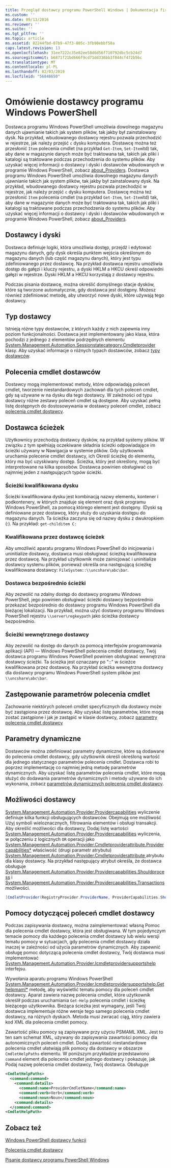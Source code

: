 ```yaml
---
title: Przegląd dostawcy programu PowerShell Windows | Dokumentacja firmy Microsoft
ms.custom: ''
ms.date: 09/13/2016
ms.reviewer: ''
ms.suite: ''
ms.tgt_pltfrm: ''
ms.topic: article
ms.assetid: 82244fbd-07b9-47f3-805c-3fb90ebbf58a
caps.latest.revision: 13
ms.openlocfilehash: 31ee7222c35e82ee58d6d56f710792dbc5cb24d7
ms.sourcegitcommit: b6871f21bd666f9cd71dd336bb3f844cf472b56c
ms.translationtype: MT
ms.contentlocale: pl-PL
ms.lasthandoff: 02/03/2019
ms.locfileid: "56848650"
---
```

# <a name="windows-powershell-provider-overview"></a>Omówienie dostawcy programu Windows PowerShell

Dostawca programu Windows PowerShell umożliwia dowolnego magazynu danych ujawnianie takich jak system plików, tak jakby był zainstalowany dysk. Na przykład, wbudowanego dostawcy rejestru pozwala przechodzić w rejestrze, jak należy przejść `c` dysku komputera. Dostawcę można też przesłonić `Item` polecenia cmdlet (na przykład `Get-Item`, `Set-Item`itd) tak, aby dane w magazynie danych może być traktowana tak, takich jak pliki i katalogi są traktowane podczas przechodzenia do systemu plików. Aby uzyskać więcej informacji o dostawcy i dyski i dostawców wbudowanych w programie Windows PowerShell, zobacz [about_Providers](/powershell/module/microsoft.powershell.core/about/about_providers).
Dostawca programu Windows PowerShell umożliwia dowolnego magazynu danych ujawnianie takich jak system plików, tak jakby był zainstalowany dysk. Na przykład, wbudowanego dostawcy rejestru pozwala przechodzić w rejestrze, jak należy przejść `c` dysku komputera. Dostawcę można też przesłonić `Item` polecenia cmdlet (na przykład `Get-Item`, `Set-Item`itd) tak, aby dane w magazynie danych może być traktowana tak, takich jak pliki i katalogi są traktowane podczas przechodzenia do systemu plików. Aby uzyskać więcej informacji o dostawcy i dyski i dostawców wbudowanych w programie Windows PowerShell, zobacz [about_Providers](/powershell/module/microsoft.powershell.core/about/about_providers).

## <a name="providers-and-drives"></a>Dostawcy i dyski

Dostawca definiuje logiki, która umożliwia dostęp, przejdź i edytować magazynu danych, gdy dysk określa punktem wejścia określonym do magazynu danych (lub część magazynu danych), który jest typu zdefiniowanego przez dostawcę. Na przykład dostawca rejestru umożliwia dostęp do gałęzi i kluczy rejestru, a dyski HKLM a HKCU określ odpowiedni gałęzi w rejestrze. Dyski HKLM a HKCU korzystają z dostawcy rejestru.

Podczas pisania dostawcę, można określić domyślnego stacje dysków, które są tworzone automatycznie, gdy dostawca jest dostępny. Możesz również zdefiniować metodę, aby utworzyć nowe dyski, które używają tego dostawcy.

## <a name="type-of-providers"></a>Typ dostawcy

Istnieją różne typy dostawców, z których każdy z nich zapewnia inny poziom funkcjonalności. Dostawca jest implementowany jako klasa, która pochodzi z jednego z elementów podrzędnych elementu [System.Management.Automation.Sessionstatecategory.Cmdletprovider](/dotnet/api/System.Management.Automation.SessionStateCategory.CmdletProvider) klasy. Aby uzyskać informacje o różnych typach dostawców, zobacz [typy dostawców](./provider-types.md).

## <a name="provider-cmdlets"></a>Polecenia cmdlet dostawców

Dostawcy mogą implementować metody, które odpowiadają poleceń cmdlet, tworzenie niestandardowych zachowań dla tych poleceń cmdlet, gdy są używane w na dysku dla tego dostawcy. W zależności od typu dostawcy różne zestawy poleceń cmdlet są dostępne. Aby uzyskać pełną listę dostępnych do dostosowywania w dostawcy poleceń cmdlet, zobacz [polecenia cmdlet dostawcy](./provider-cmdlets.md).

## <a name="provider-paths"></a>Dostawca ścieżek

Użytkownicy przechodzą dostawcy dysków, na przykład systemy plików. W związku z tym spełniają oczekiwane składnia ścieżki odpowiadające im ścieżki używany w Nawigacja w systemie plików. Gdy użytkownik uruchamia polecenie cmdlet dostawcy, ich Określ ścieżkę do elementu, który ma być uzyskiwany dostęp. Ścieżka, który jest określony, mogą być interpretowane na kilka sposobów. Dostawca powinien obsługiwać co najmniej jeden z następujących typów ścieżki.

### <a name="drive-qualified-paths"></a>Ścieżki kwalifikowana dysku

Ścieżki kwalifikowana dysku jest kombinacją nazwy elementu, kontener i podkontenery, w których znajduje się element oraz dysk programu Windows PowerShell, za pomocą którego element jest dostępny. (Dyski są definiowane przez dostawcę, który służy do uzyskania dostępu do magazynu danych. Ta ścieżka zaczyna się od nazwy dysku z dwukropkiem (:). Na przykład: `get-childitem C:`

### <a name="provider-qualified-paths"></a>Kwalifikowana przez dostawcę ścieżek

Aby umożliwić aparatu programu Windows PowerShell do inicjowania i uninitialize dostawcy, dostawca musi obsługiwać ścieżką kwalifikowana przez dostawcę. Na przykład użytkownik może zainicjować i uninitialize dostawcy systemu plików, ponieważ określa ona następującą ścieżkę kwalifikowana dostawcy: `FileSystem::\\uncshare\abc\bar`.

### <a name="provider-direct-paths"></a>Dostawca bezpośrednio ścieżki

Aby zezwolić na zdalny dostęp do dostawcy programu Windows PowerShell, jego powinien obsługiwać ścieżki dostawcy bezpośrednio przekazać bezpośrednio do dostawcy programu Windows PowerShell dla bieżącej lokalizacji. Na przykład, można użyć dostawcy programu Windows PowerShell rejestru `\\server\regkeypath` jako ścieżka dostawcy bezpośrednio.

### <a name="provider-internal-paths"></a>Ścieżki wewnętrznego dostawcy

Aby zezwolić na dostęp do danych za pomocą interfejsów programowania aplikacji (API) — Windows PowerShell polecenia cmdlet dostawcy, Twój dostawca programu Windows PowerShell powinien obsługiwać wewnętrzna dostawcy ścieżki. Ta ścieżka jest oznaczany po "::" w ścieżce kwalifikowana przez dostawcę. Na przykład ścieżka wewnętrzna dostawcy dla dostawcy programu Windows PowerShell system plików jest `\\uncshare\abc\bar`.

## <a name="overriding-cmdlet-parameters"></a>Zastępowanie parametrów polecenia cmdlet

Zachowanie niektórych poleceń cmdlet specyficznych dla dostawcy może być zastąpiona przez dostawcę. Aby uzyskać listę parametrów, które mogą zostać zastąpione i jak je zastąpić w klasie dostawcy, zobacz [parametry polecenia cmdlet dostawcy](./provider-cmdlet-parameters.md)

## <a name="dynamic-parameters"></a>Parametry dynamiczne

Dostawców można zdefiniować parametry dynamiczne, które są dodawane do polecenia cmdlet dostawcy, gdy użytkownik określi określoną wartość dla jednego statycznego parametrów polecenia cmdlet. Dostawca robi to poprzez implementację co najmniej jedną metodę parametrów dynamicznych. Aby uzyskać listę parametrów polecenia cmdlet, które mogą służyć do dodawania parametrów dynamicznych i metody używane do ich wykonania, zobacz [parametrów dynamicznych polecenia cmdlet dostawcy](./provider-cmdlet-dynamic-parameters.md).

## <a name="provider-capabilities"></a>Możliwości dostawcy

[System.Management.Automation.Provider.Providercapabilities](/dotnet/api/System.Management.Automation.Provider.ProviderCapabilities) wyliczenie definiuje kilka funkcji obsługujących dostawców. Obejmują one możliwość Użyj symboli wieloznacznych, filtrowania elementów i obsługi transakcji. Aby określić możliwości dla dostawcy, Dodaj listę wartości [System.Management.Automation.Provider.Providercapabilities](/dotnet/api/System.Management.Automation.Provider.ProviderCapabilities) wyliczenia, w połączeniu z logicznych `OR` operacji jako [ System.Management.Automation.Provider.Cmdletproviderattribute.Providercapabilities*](/dotnet/api/System.Management.Automation.Provider.CmdletProviderAttribute.ProviderCapabilities) właściwość (drugi parametr atrybutu) [System.Management.Automation.Provider.Cmdletproviderattribute ](/dotnet/api/System.Management.Automation.Provider.CmdletProviderAttribute) atrybutu dla klasy dostawcy. Na przykład następujący atrybut określa, że dostawca obsługuje [System.Management.Automation.Provider.Providercapabilities.Shouldprocess](/dotnet/api/System.Management.Automation.Provider.ProviderCapabilities.ShouldProcess) i [ System.Management.Automation.Provider.Providercapabilities.Transactions](/dotnet/api/System.Management.Automation.Provider.ProviderCapabilities.Transactions) możliwości.

```csharp
[CmdletProvider(RegistryProvider.ProviderName, ProviderCapabilities.ShouldProcess | ProviderCapabilities.Transactions)]

```

## <a name="provider-cmdlet-help"></a>Pomocy dotyczącej poleceń cmdlet dostawcy

Podczas zapisywania dostawcy, można zaimplementować własną Pomoc dla polecenia cmdlet dostawcy, która jest obsługiwana. W tym pojedynczym temacie pomocy dla każdego polecenia cmdlet dostawcy lub wielu wersji tematu pomocy w sytuacjach, gdy polecenia cmdlet dostawcy działa inaczej w zależności od użycia parametrów dynamicznych. Aby zapewnić obsługę pomoc dotyczącą polecenia cmdlet dostawcy, Twój dostawca musi implementować [System.Management.Automation.Provider.Icmdletprovidersupportshelp](/dotnet/api/System.Management.Automation.Provider.ICmdletProviderSupportsHelp) interfejsu.

Wywołania aparatu programu Windows PowerShell [System.Management.Automation.Provider.Icmdletprovidersupportshelp.Gethelpmaml*](/dotnet/api/System.Management.Automation.Provider.ICmdletProviderSupportsHelp.GetHelpMaml) metodę, aby wyświetlić tematu pomocy dla poleceń cmdlet dostawcy. Aparat zawiera nazwę polecenia cmdlet, które użytkownik określił podczas uruchamiania `Get-Help` polecenia cmdlet i ścieżkę bieżącego użytkownika. Bieżąca ścieżka jest wymagany, jeśli Twój dostawca implementuje różne wersje tego samego polecenia cmdlet dostawcy, na różnych dyskach. Metoda musi zwracać ciąg, który zawiera kod XML dla polecenia cmdlet pomocy.

Zawartość pliku pomocy są zapisywane przy użyciu PSMAML XML. Jest to ten sam schemat XML, używany do zapisywania zawartości pomocy dla autonomicznych poleceń cmdlet. Dodaj zawartość niestandardowe polecenia cmdlet ułatwiają plik pomocy dla dostawcy w obszarze `CmdletHelpPaths` elementu. W poniższym przykładzie przedstawiono `command` element dla polecenia cmdlet jednego dostawcy i pokazuje, jak Podaj nazwę polecenia cmdlet dostawcy, Twój dostawca. Obsługuje

```xml
<CmdletHelpPaths>
  <command:command>
    <command:details>
      <command:name>ProviderCmdletName</command:name>
      <command:verb>Verb</command:verb>
      <command:noun>Noun</command:noun>
    <command:details>
  </command:command>
<CmdletHelpPath>
```

## <a name="see-also"></a>Zobacz też

[Windows PowerShell dostawcy funkcji](./provider-types.md)

[Polecenia cmdlet dostawcy](./provider-cmdlets.md)

[Pisanie dostawcy programu PowerShell Windows](./writing-a-windows-powershell-provider.md)